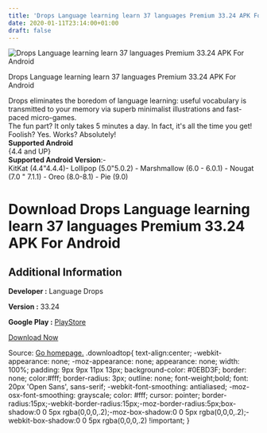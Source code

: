 ```yaml
---
title: 'Drops Language learning learn 37 languages Premium 33.24 APK For Android'
date: 2020-01-11T23:14:00+01:00
draft: false
---
```


![Drops Language learning learn 37 languages Premium 33.24 APK For Android](https://i0.wp.com/apkhome.net/wp-content/uploads/2020/01/Drops-Language-learning-learn-37-languages-Premium-33.24.png "Drops Language learning learn 37 languages Premium 33.24 APK For Android")

  

Drops Language learning learn 37 languages Premium 33.24 APK For Android

Drops eliminates the boredom of language learning: useful vocabulary is transmitted to your memory via superb minimalist illustrations and fast-paced micro-games.  
The fun part? It only takes 5 minutes a day. In fact, it's all the time you get! Foolish? Yes. Works? Absolutely!  
**Supported Android**  
{4.4 and UP}  
**Supported Android Version**:-  
KitKat (4.4"4.4.4)- Lollipop (5.0"5.0.2) - Marshmallow (6.0 - 6.0.1) - Nougat (7.0 " 7.1.1) - Oreo (8.0-8.1) - Pie (9.0)

Download Drops Language learning learn 37 languages Premium 33.24 APK For Android
=================================================================================

Additional Information
----------------------

**Developer :** Language Drops

**Version :** 33.24

**Google Play :** [PlayStore](https://play.google.com/store/apps/details?id=com.languagedrops.drops.international&hl=en)

  

[Download Now](https://store4app.co/post/drops-language-learning-learn-37-languages-premium-33-24-apk-for-android_1578765959)

  
Source: [Go homepage.](https://store4app.co/post/drops-language-learning-learn-37-languages-premium-33-24-apk-for-android_1578765959) .downloadtop{ text-align:center; -webkit-appearance: none; -moz-appearance: none; appearance: none; width: 100%; padding: 9px 9px 11px 13px; background-color: #0EBD3F; border: none; color:#fff; border-radius: 3px; outline: none; font-weight;bold; font: 20px 'Open Sans', sans-serif; -webkit-font-smoothing: antialiased; -moz-osx-font-smoothing: grayscale; color: #fff; cursor: pointer; border-radius:15px;-webkit-border-radius:15px;-moz-border-radius:5px;box-shadow:0 0 5px rgba(0,0,0,.2);-moz-box-shadow:0 0 5px rgba(0,0,0,.2);-webkit-box-shadow:0 0 5px rgba(0,0,0,.2) !important; }